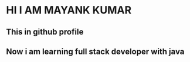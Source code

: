 <h1>HI I AM MAYANK KUMAR</h1>
<h2>This in github profile </h2>
<h2>Now i am learning full stack developer with java</h2>
